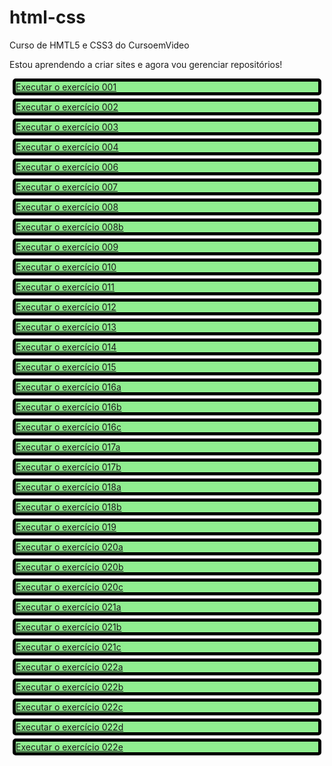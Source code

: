 <style>
    div {
        background-color: lightgreen;
        border: 5px solid black;
        border-radius: 5px;
        margin: 5px;

    }
</style>



# html-css
 Curso de HMTL5 e CSS3 do CursoemVideo

Estou aprendendo a criar sites e agora vou gerenciar repositórios!



<div><a href="https://nubextremis.github.io/html-css/exercicios/ex001/index.html">Executar o exercício 001</a></div>
<div><a href="https://nubextremis.github.io/html-css/exercicios/ex002/index.html">Executar o exercício 002</a></div>
<div><a href="https://nubextremis.github.io/html-css/exercicios/ex003/index.html">Executar o exercício 003</a></div>
<div><a href="https://nubextremis.github.io/html-css/exercicios/ex004/index.html">Executar o exercício 004</a></div>
<div><a href="https://nubextremis.github.io/html-css/exercicios/ex006/index.html">Executar o exercício 006</a></div>
<div><a href="https://nubextremis.github.io/html-css/exercicios/ex007/html5.html">Executar o exercício 007</a></div>
<div><a href="https://nubextremis.github.io/html-css/exercicios/ex008/index.html">Executar o exercício 008</a></div>
<div><a href="https://nubextremis.github.io/html-css/exercicios/ex008b/index.html">Executar o exercício 008b</a></div>
<div><a href="https://nubextremis.github.io/html-css/exercicios/ex09/index.html">Executar o exercício 009</a></div>
<div><a href="https://nubextremis.github.io/html-css/exercicios/ex010/index.html">Executar o exercício 010</a></div>
<div><a href="https://nubextremis.github.io/html-css/exercicios/ex011/index.html">Executar o exercício 011</a></div>
<div><a href="https://nubextremis.github.io/html-css/exercicios/ex012/index.html">Executar o exercício 012</a></div>
<div><a href="https://nubextremis.github.io/html-css/exercicios/ex013/index.html">Executar o exercício 013</a></div>
<div><a href="https://nubextremis.github.io/html-css/exercicios/ex014/index.html">Executar o exercício 014</a></div>
<div><a href="https://nubextremis.github.io/html-css/exercicios/ex015/index.html">Executar o exercício 015</a></div>
<div><a href="https://nubextremis.github.io/html-css/exercicios/ex016/cor01.html">Executar o exercício 016a</a></div>
<div><a href="https://nubextremis.github.io/html-css/exercicios/ex016/cor02.html">Executar o exercício 016b</a></div>
<div><a href="https://nubextremis.github.io/html-css/exercicios/ex016/cor03.html">Executar o exercício 016c</a></div>
<div><a href="https://nubextremis.github.io/html-css/exercicios/ex017/fonte01.html">Executar o exercício 017a</a></div>
<div><a href="https://nubextremis.github.io/html-css/exercicios/ex017/fonte02.html">Executar o exercício 017b</a></div>
<div><a href="https://nubextremis.github.io/html-css/exercicios/ex018/fonte01.html">Executar o exercício 018a</a></div>
<div><a href="https://nubextremis.github.io/html-css/exercicios/ex018/fonte02.html">Executar o exercício 018b</a></div>
<div><a href="https://nubextremis.github.io/html-css/exercicios/ex019/seletor01.html">Executar o exercício 019</a></div>
<div><a href="https://nubextremis.github.io/html-css/exercicios/ex020/hover.html">Executar o exercício 020a</a></div>
<div><a href="https://nubextremis.github.io/html-css/exercicios/ex020/links.html">Executar o exercício 020b</a></div>
<div><a href="https://nubextremis.github.io/html-css/exercicios/ex020/pseudoclasse.html">Executar o exercício 020c</a></div>
<div><a href="https://nubextremis.github.io/html-css/exercicios/ex021/caixa01.html">Executar o exercício 021a</a></div>
<div><a href="https://nubextremis.github.io/html-css/exercicios/ex021/caixa02.html">Executar o exercício 021b</a></div>
<div><a href="https://nubextremis.github.io/html-css/exercicios/ex021/caixa03.html">Executar o exercício 021c</a></div>
<div><a href="https://nubextremis.github.io/html-css/exercicios/ex022/fundo001.html">Executar o exercício 022a</a></div>
<div><a href="https://nubextremis.github.io/html-css/exercicios/ex022/fundo002.html">Executar o exercício 022b</a></div>
<div><a href="https://nubextremis.github.io/html-css/exercicios/ex022/fundo003.html">Executar o exercício 022c</a></div>
<div><a href="https://nubextremis.github.io/html-css/exercicios/ex022/fundo004.html">Executar o exercício 022d</a></div>
<div><a href="https://nubextremis.github.io/html-css/exercicios/ex022/fundo005.html">Executar o exercício 022e</a></div>